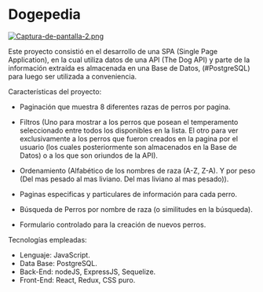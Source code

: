 # Dogepedia
[![Captura-de-pantalla-2.png](https://i.postimg.cc/VNjB0gGW/Captura-de-pantalla-2.png)](https://postimg.cc/PL58BWkC)




Este proyecto consistió en el desarrollo de una SPA (Single Page Application), en la cual utiliza datos de una API (The Dog API) 
y parte de la información extraída es almacenada en una Base de Datos, (#PostgreSQL) para luego ser utilizada a conveniencia.

Características del proyecto:

- Paginación que muestra 8 diferentes razas de perros por pagina.

- Filtros (Uno para mostrar a los perros que posean el temperamento seleccionado entre todos los disponibles en la lista.
El otro para ver exclusivamente a los perros que fueron creados en la pagina por el usuario (los cuales posteriormente son almacenados en la Base de Datos) 
o a los que son oriundos de la API).

- Ordenamiento (Alfabético de los nombres de raza (A-Z, Z-A). Y por peso (Del mas pesado al mas liviano. Del mas liviano al mas pesado)).

- Paginas especificas y particulares de información para cada perro.

- Búsqueda de Perros por nombre de raza (o similitudes en la búsqueda).

- Formulario controlado para la creación de nuevos perros.

Tecnologías empleadas:
- Lenguaje: JavaScript.
- Data Base: PostgreSQL.
- Back-End: nodeJS, ExpressJS, Sequelize.
- Front-End: React, Redux, CSS puro.
